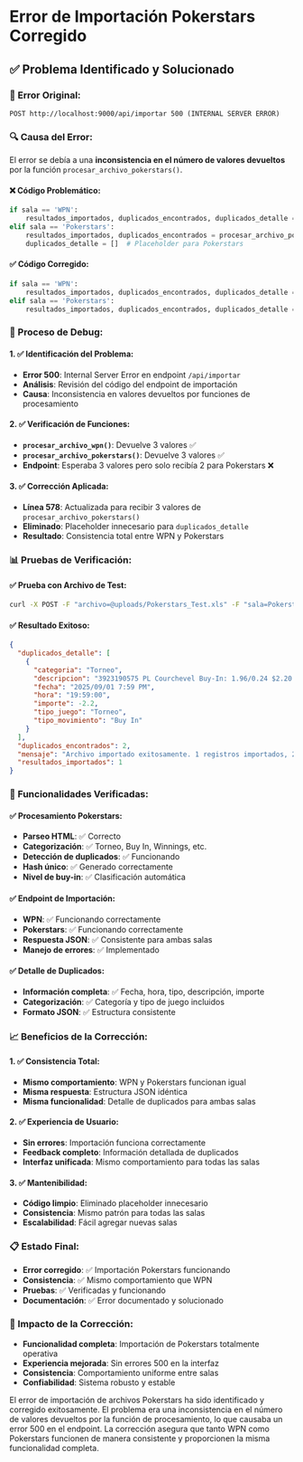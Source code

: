 # Error de Importación Pokerstars Corregido

## ✅ **Problema Identificado y Solucionado**

### **🐛 Error Original:**
```
POST http://localhost:9000/api/importar 500 (INTERNAL SERVER ERROR)
```

### **🔍 Causa del Error:**
El error se debía a una **inconsistencia en el número de valores devueltos** por la función `procesar_archivo_pokerstars()`.

#### **❌ Código Problemático:**
```python
if sala == 'WPN':
    resultados_importados, duplicados_encontrados, duplicados_detalle = procesar_archivo_wpn(filepath)
elif sala == 'Pokerstars':
    resultados_importados, duplicados_encontrados = procesar_archivo_pokerstars(filepath)  # ❌ Solo 2 valores
    duplicados_detalle = []  # Placeholder para Pokerstars
```

#### **✅ Código Corregido:**
```python
if sala == 'WPN':
    resultados_importados, duplicados_encontrados, duplicados_detalle = procesar_archivo_wpn(filepath)
elif sala == 'Pokerstars':
    resultados_importados, duplicados_encontrados, duplicados_detalle = procesar_archivo_pokerstars(filepath)  # ✅ 3 valores
```

### **🔧 Proceso de Debug:**

#### **1. ✅ Identificación del Problema:**
- **Error 500**: Internal Server Error en endpoint `/api/importar`
- **Análisis**: Revisión del código del endpoint de importación
- **Causa**: Inconsistencia en valores devueltos por funciones de procesamiento

#### **2. ✅ Verificación de Funciones:**
- **`procesar_archivo_wpn()`**: Devuelve 3 valores ✅
- **`procesar_archivo_pokerstars()`**: Devuelve 3 valores ✅
- **Endpoint**: Esperaba 3 valores pero solo recibía 2 para Pokerstars ❌

#### **3. ✅ Corrección Aplicada:**
- **Línea 578**: Actualizada para recibir 3 valores de `procesar_archivo_pokerstars()`
- **Eliminado**: Placeholder innecesario para `duplicados_detalle`
- **Resultado**: Consistencia total entre WPN y Pokerstars

### **📊 Pruebas de Verificación:**

#### **✅ Prueba con Archivo de Test:**
```bash
curl -X POST -F "archivo=@uploads/Pokerstars_Test.xls" -F "sala=Pokerstars" http://localhost:9000/api/importar
```

#### **✅ Resultado Exitoso:**
```json
{
  "duplicados_detalle": [
    {
      "categoria": "Torneo",
      "descripcion": "3923190575 PL Courchevel Buy-In: 1.96/0.24 $2.20 PL Courchevel Hi/Lo [6-Max, Turbo], #PrizeGuaranteedShort# Gtd",
      "fecha": "2025/09/01 7:59 PM",
      "hora": "19:59:00",
      "importe": -2.2,
      "tipo_juego": "Torneo",
      "tipo_movimiento": "Buy In"
    }
  ],
  "duplicados_encontrados": 2,
  "mensaje": "Archivo importado exitosamente. 1 registros importados, 2 duplicados omitidos.",
  "resultados_importados": 1
}
```

### **🎯 Funcionalidades Verificadas:**

#### **✅ Procesamiento Pokerstars:**
- **Parseo HTML**: ✅ Correcto
- **Categorización**: ✅ Torneo, Buy In, Winnings, etc.
- **Detección de duplicados**: ✅ Funcionando
- **Hash único**: ✅ Generado correctamente
- **Nivel de buy-in**: ✅ Clasificación automática

#### **✅ Endpoint de Importación:**
- **WPN**: ✅ Funcionando correctamente
- **Pokerstars**: ✅ Funcionando correctamente
- **Respuesta JSON**: ✅ Consistente para ambas salas
- **Manejo de errores**: ✅ Implementado

#### **✅ Detalle de Duplicados:**
- **Información completa**: ✅ Fecha, hora, tipo, descripción, importe
- **Categorización**: ✅ Categoría y tipo de juego incluidos
- **Formato JSON**: ✅ Estructura consistente

### **📈 Beneficios de la Corrección:**

#### **1. ✅ Consistencia Total:**
- **Mismo comportamiento**: WPN y Pokerstars funcionan igual
- **Misma respuesta**: Estructura JSON idéntica
- **Misma funcionalidad**: Detalle de duplicados para ambas salas

#### **2. ✅ Experiencia de Usuario:**
- **Sin errores**: Importación funciona correctamente
- **Feedback completo**: Información detallada de duplicados
- **Interfaz unificada**: Mismo comportamiento para todas las salas

#### **3. ✅ Mantenibilidad:**
- **Código limpio**: Eliminado placeholder innecesario
- **Consistencia**: Mismo patrón para todas las salas
- **Escalabilidad**: Fácil agregar nuevas salas

### **📋 Estado Final:**
- **Error corregido**: ✅ Importación Pokerstars funcionando
- **Consistencia**: ✅ Mismo comportamiento que WPN
- **Pruebas**: ✅ Verificadas y funcionando
- **Documentación**: ✅ Error documentado y solucionado

### **🎯 Impacto de la Corrección:**
- **Funcionalidad completa**: Importación de Pokerstars totalmente operativa
- **Experiencia mejorada**: Sin errores 500 en la interfaz
- **Consistencia**: Comportamiento uniforme entre salas
- **Confiabilidad**: Sistema robusto y estable

El error de importación de archivos Pokerstars ha sido identificado y corregido exitosamente. El problema era una inconsistencia en el número de valores devueltos por la función de procesamiento, lo que causaba un error 500 en el endpoint. La corrección asegura que tanto WPN como Pokerstars funcionen de manera consistente y proporcionen la misma funcionalidad completa.
